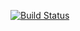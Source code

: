 [![Build Status](https://travis-ci.org/TreetopFlyer/mad-props.svg?branch=master)](https://travis-ci.org/TreetopFlyer/mad-props)